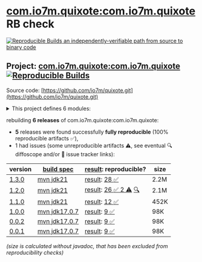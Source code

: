 [com.io7m.quixote:com.io7m.quixote](https://central.sonatype.com/artifact/com.io7m.quixote/com.io7m.quixote/versions) RB check
=======

[![Reproducible Builds](https://reproducible-builds.org/images/logos/rb.svg) an independently-verifiable path from source to binary code](https://reproducible-builds.org/)

## Project: [com.io7m.quixote:com.io7m.quixote](https://central.sonatype.com/artifact/com.io7m.quixote/com.io7m.quixote/versions) [![Reproducible Builds](https://img.shields.io/endpoint?url=https://raw.githubusercontent.com/jvm-repo-rebuild/reproducible-central/master/content/com/io7m/quixote/badge.json)](https://github.com/jvm-repo-rebuild/reproducible-central/blob/master/content/com/io7m/quixote/README.md)

Source code: [https://github.com/io7m/quixote.git](https://github.com/io7m/quixote.git)

<details><summary>This project defines 6 modules:</summary>

* [com.io7m.quixote:com.io7m.quixote](https://central.sonatype.com/artifact/com.io7m.quixote/com.io7m.quixote/1.3.0)
* [com.io7m.quixote:com.io7m.quixote.core](https://central.sonatype.com/artifact/com.io7m.quixote/com.io7m.quixote.core/1.3.0)
* [com.io7m.quixote:com.io7m.quixote.main](https://central.sonatype.com/artifact/com.io7m.quixote/com.io7m.quixote.main/1.3.0)
* [com.io7m.quixote:com.io7m.quixote.oci](https://central.sonatype.com/artifact/com.io7m.quixote/com.io7m.quixote.oci/1.3.0)
* [com.io7m.quixote:com.io7m.quixote.tests](https://central.sonatype.com/artifact/com.io7m.quixote/com.io7m.quixote.tests/1.3.0)
* [com.io7m.quixote:com.io7m.quixote.xml](https://central.sonatype.com/artifact/com.io7m.quixote/com.io7m.quixote.xml/1.3.0)
</details>

rebuilding **6 releases** of com.io7m.quixote:com.io7m.quixote:
- **5** releases were found successfully **fully reproducible** (100% reproducible artifacts :white_check_mark:),
- 1 had issues (some unreproducible artifacts :warning:, see eventual :mag: diffoscope and/or :memo: issue tracker links):

| version | [build spec](/BUILDSPEC.md) | [result](https://reproducible-builds.org/docs/jvm/): reproducible? | size |
| -- | --------- | ------ | -- |
| [1.3.0](https://central.sonatype.com/artifact/com.io7m.quixote/com.io7m.quixote/1.3.0/pom) | [mvn jdk21](com.io7m.quixote-1.3.0.buildspec) | [result](com.io7m.quixote-1.3.0.buildinfo): [28 :white_check_mark: ](com.io7m.quixote-1.3.0.buildcompare) | 2.2M |
| [1.2.0](https://central.sonatype.com/artifact/com.io7m.quixote/com.io7m.quixote/1.2.0/pom) | [mvn jdk21](com.io7m.quixote-1.2.0.buildspec) | [result](com.io7m.quixote-1.2.0.buildinfo): [26 :white_check_mark:  2 :warning:](com.io7m.quixote-1.2.0.buildcompare) [:mag:](com.io7m.quixote-1.2.0.diffoscope) | 2.1M |
| [1.1.0](https://central.sonatype.com/artifact/com.io7m.quixote/com.io7m.quixote/1.1.0/pom) | [mvn jdk21](com.io7m.quixote-1.1.0.buildspec) | [result](com.io7m.quixote-1.1.0.buildinfo): [12 :white_check_mark: ](com.io7m.quixote-1.1.0.buildcompare) | 452K |
| [1.0.0](https://central.sonatype.com/artifact/com.io7m.quixote/com.io7m.quixote/1.0.0/pom) | [mvn jdk17.0.7](com.io7m.quixote-1.0.0.buildspec) | [result](com.io7m.quixote-1.0.0.buildinfo): [9 :white_check_mark: ](com.io7m.quixote-1.0.0.buildcompare) | 98K |
| [0.0.2](https://central.sonatype.com/artifact/com.io7m.quixote/com.io7m.quixote/0.0.2/pom) | [mvn jdk17.0.7](com.io7m.quixote-0.0.2.buildspec) | [result](com.io7m.quixote-0.0.2.buildinfo): [9 :white_check_mark: ](com.io7m.quixote-0.0.2.buildcompare) | 98K |
| [0.0.1](https://central.sonatype.com/artifact/com.io7m.quixote/com.io7m.quixote/0.0.1/pom) | [mvn jdk17.0.7](com.io7m.quixote-0.0.1.buildspec) | [result](com.io7m.quixote-0.0.1.buildinfo): [9 :white_check_mark: ](com.io7m.quixote-0.0.1.buildcompare) | 98K |

<i>(size is calculated without javadoc, that has been excluded from reproducibility checks)</i>

